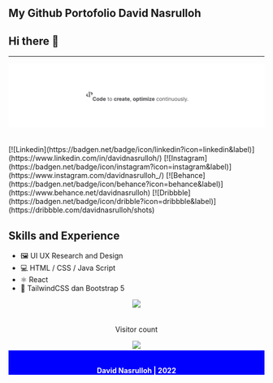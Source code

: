 ## My Github Portofolio David Nasrulloh

## Hi there 👋

---

![file1](./img/davidHeader.png)

<br/>
[![Linkedin](https://badgen.net/badge/icon/linkedin?icon=linkedin&label)](https://www.linkedin.com/in/davidnasrulloh/) [![Instagram](https://badgen.net/badge/icon/instagram?icon=instagram&label)](https://www.instagram.com/davidnasrulloh_/) [![Behance](https://badgen.net/badge/icon/behance?icon=behance&label)](https://www.behance.net/davidnasrulloh) [![Dribbble](https://badgen.net/badge/icon/dribble?icon=dribbble&label)](https://dribbble.com/davidnasrulloh/shots)

## Skills and Experience

- 🖼️ UI UX Research and Design
- 💻 HTML / CSS / Java Script
- ⚛️ React
- 🤖 TailwindCSS dan Bootstrap 5

<div align="center">
		<a href="https://github.com/davidnasrulloh">
    	<img src="https://github-readme-streak-stats.herokuapp.com?user=davidnasrulloh&theme=dark&hide_border=true&border_radius=5&date_format=M%20j%5B%2C%20Y%5D"/>
		</a>
</div>

<div align="center"> 
	<br/>
	<p>Visitor count</p>
	<a href="https://github.com/davidnasrulloh">
  	<img src="https://profile-counter.glitch.me/davidnasrulloh/count.svg" />
	</a>
</div>

<div align="center" style="color: white; background-color: blue; font-weight: bold;" > 
	<br/>
	<p>David Nasrulloh | 2022</p>
</div>
